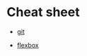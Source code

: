 # Cheat sheet

- [git](https://www.reddit.com/r/git/comments/5m5fdz/git_cheat_sheet/#lightbox)

- [flexbox](https://css-tricks.com/snippets/css/a-guide-to-flexbox/)